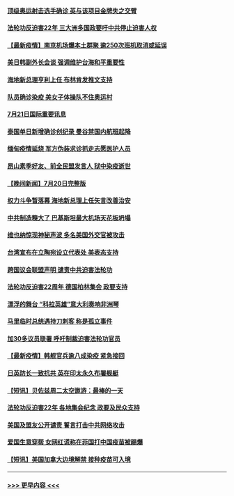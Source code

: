 #### [顶级奥运射击选手确诊 英与该项目金牌失之交臂](../pages/prog202/a103170941.md?t=07220051) 
#### [法轮功反迫害22年 三大洲多国政要吁中共停止迫害人权](../pages/prog202/a103170917.md?t=07220051) 
#### [【最新疫情】南京机场爆本土群聚 逾250次班机取消或延误](../pages/prog202/a103170914.md?t=07220051) 
#### [美日韩副外长会谈 强调维护台海和平重要性](../pages/prog202/a103170886.md?t=07220051) 
#### [海地新总理亨利上任 布林肯发推文支持](../pages/prog202/a103170888.md?t=07220051) 
#### [队员确诊染疫 美女子体操队不住奥运村](../pages/prog202/a103170739.md?t=07220051) 
#### [7月21日国际重要讯息](../pages/prog202/a103170661.md?t=07220051) 
#### [泰国单日新增确诊创纪录 曼谷禁国内航班起降](../pages/prog202/a103170619.md?t=07220051) 
#### [缅甸疫情延烧 军方伪装求诊抓走志愿医护人员](../pages/prog202/a103170511.md?t=07220051) 
#### [昂山素季好友、前全民盟发言人 狱中染疫逝世](../pages/prog202/a103170500.md?t=07220051) 
#### [【晚间新闻】7月20日完整版](../pages/prog202/a103170440.md?t=07220051) 
#### [权力斗争暂落幕 海地新总理上任矢言改善治安](../pages/prog202/a103170452.md?t=07220051) 
#### [中共制造糗大了 巴基斯坦最大机场天花板坍塌](../pages/prog202/a103169719.md?t=07220051) 
#### [维也纳惊现神秘声波 多名美国外交官被攻击](../pages/prog202/a103169362.md?t=07220051) 
#### [台湾宣布在立陶宛设立代表处  美表态支持](../pages/prog202/a103170265.md?t=07220051) 
#### [跨国议会联盟声明 谴责中共迫害法轮功](../pages/prog202/a103170199.md?t=07220051) 
#### [法轮功反迫害22周年  德国柏林集会  政要支持](../pages/prog202/a103170171.md?t=07220051) 
#### [漂浮的舞台 “科拉英雄”意大利奏响非洲琴](../pages/prog202/a103170173.md?t=07220051) 
#### [马里临时总统遇持刀刺客 称是孤立事件](../pages/prog202/a103170160.md?t=07220051) 
#### [加30多议员联署 呼吁制裁迫害法轮功官员](../pages/prog202/a103170145.md?t=07220051) 
#### [【最新疫情】韩舰官兵逾八成染疫 紧急接回](../pages/prog202/a103169963.md?t=07220051) 
#### [日英防长一致抗共 英在印太永久布署舰艇](../pages/prog202/a103169976.md?t=07220051) 
#### [【短讯】贝佐兹周二太空遨游：最棒的一天](../pages/prog202/a103169961.md?t=07220051) 
#### [法轮功反迫害22年 各地集会纪念 政要及民众支持](../pages/prog202/a103169974.md?t=07220051) 
#### [美国及盟友公开谴责 誓言打击中共网络攻击](../pages/prog202/a103169980.md?t=07220051) 
#### [爱国生意穿帮 女网红谎称在菲国打中国疫苗被踢爆](../pages/prog202/a103169927.md?t=07220051) 
#### [【短讯】美国加拿大边境解禁 接种疫苗可入境](../pages/prog202/a103169922.md?t=07220051) 

----
#### [ >>> 更早内容 <<< ](../indexes/prog202-earlier.md)
